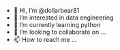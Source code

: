- 👋 Hi, I’m @dollarbear81
- 👀 I’m interested in data engineering
- 🌱 I’m currently learning python
- 💞️ I’m looking to collaborate on ...
- 📫 How to reach me ...

<!---
dollarbear81/dollarbear81 is a ✨ special ✨ repository because its `README.md` (this file) appears on your GitHub profile.
You can click the Preview link to take a look at your changes.
--->
